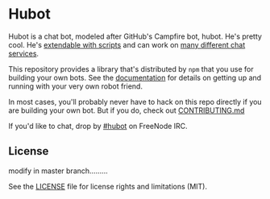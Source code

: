 # Hubot

Hubot is a chat bot, modeled after GitHub's Campfire bot, hubot. He's pretty
cool. He's [extendable with scripts](http://hubot.github.com/docs/#scripts) and can work on [many
different chat services](https://hubot.github.com/docs/adapters/).

This repository provides a library that's distributed by `npm` that you
use for building your own bots.  See the [documentation](http://hubot.github.com/docs)
for details on getting up and running with your very own robot friend.

In most cases, you'll probably never have to hack on this repo directly if you
are building your own bot. But if you do, check out [CONTRIBUTING.md](CONTRIBUTING.md)

If you'd like to chat, drop by [#hubot](http://webchat.freenode.net/?channels=#hubot) on FreeNode IRC.

## License

modify in master branch.........

See the [LICENSE](LICENSE.md) file for license rights and limitations (MIT).
